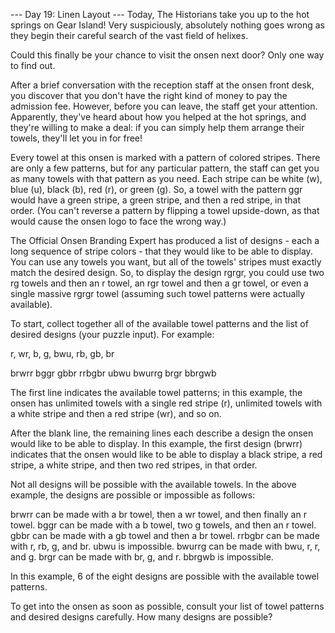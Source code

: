--- Day 19: Linen Layout ---
Today, The Historians take you up to the hot springs on Gear Island! Very suspiciously, absolutely nothing goes wrong
as they begin their careful search of the vast field of helixes.

Could this finally be your chance to visit the onsen next door? Only one way to find out.

After a brief conversation with the reception staff at the onsen front desk, you discover that you don't have the right
kind of money to pay the admission fee. However, before you can leave, the staff get your attention. Apparently, they've
heard about how you helped at the hot springs, and they're willing to make a deal: if you can simply help them arrange
their towels, they'll let you in for free!

Every towel at this onsen is marked with a pattern of colored stripes. There are only a few patterns, but for any
particular pattern, the staff can get you as many towels with that pattern as you need. Each stripe can be white (w),
blue (u), black (b), red (r), or green (g). So, a towel with the pattern ggr would have a green stripe, a green stripe,
and then a red stripe, in that order. (You can't reverse a pattern by flipping a towel upside-down, as that would cause
the onsen logo to face the wrong way.)

The Official Onsen Branding Expert has produced a list of designs - each a long sequence of stripe colors - that they
would like to be able to display. You can use any towels you want, but all of the towels' stripes must exactly match the
desired design. So, to display the design rgrgr, you could use two rg towels and then an r towel, an rgr towel and then
a gr towel, or even a single massive rgrgr towel (assuming such towel patterns were actually available).

To start, collect together all of the available towel patterns and the list of desired designs (your puzzle input). For example:

r, wr, b, g, bwu, rb, gb, br

brwrr
bggr
gbbr
rrbgbr
ubwu
bwurrg
brgr
bbrgwb

The first line indicates the available towel patterns; in this example, the onsen has unlimited towels with a single red
stripe (r), unlimited towels with a white stripe and then a red stripe (wr), and so on.

After the blank line, the remaining lines each describe a design the onsen would like to be able to display. In this
example, the first design (brwrr) indicates that the onsen would like to be able to display a black stripe, a red stripe,
a white stripe, and then two red stripes, in that order.

Not all designs will be possible with the available towels. In the above example, the designs are possible or impossible
as follows:

brwrr can be made with a br towel, then a wr towel, and then finally an r towel.
bggr can be made with a b towel, two g towels, and then an r towel.
gbbr can be made with a gb towel and then a br towel.
rrbgbr can be made with r, rb, g, and br.
ubwu is impossible.
bwurrg can be made with bwu, r, r, and g.
brgr can be made with br, g, and r.
bbrgwb is impossible.

In this example, 6 of the eight designs are possible with the available towel patterns.

To get into the onsen as soon as possible, consult your list of towel patterns and desired designs carefully. How many designs are possible?
